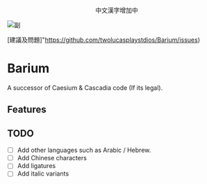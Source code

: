 <p align="center"> 
  中文漢字增加中 
  <br/> 
</p>
<p align="center"> 
  
  ![副](https://img.shields.io/badge/Coverage-No_Data-grey)
  
  [建議及問題]"https://github.com/twolucasplaystdios/Barium/issues)
  
  
</p>


# Barium
A successor of Caesium & Cascadia code (If its legal).

## Features


## TODO
- [ ] Add other languages such as Arabic / Hebrew.
- [ ] Add Chinese characters
- [ ] Add ligatures
- [ ] Add italic variants
